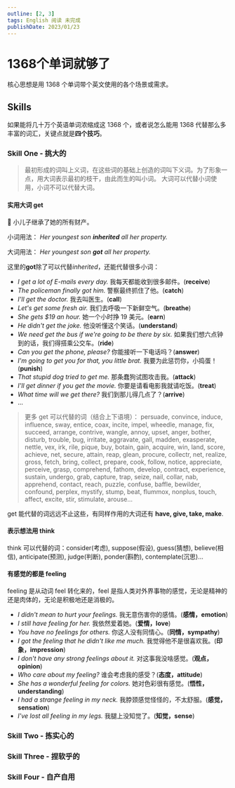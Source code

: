 ```yaml
---
outline: [2, 3]
tags: English 阅读 未完成
publishDate: 2023/01/23
---
```


# 1368个单词就够了
核心思想是用 1368 个单词带个英文使用的各个场景或需求。

## Skills

如果能将几十万个英语单词浓缩成这 1368 个，或者说怎么能用 1368 代替那么多丰富的词汇，关键点就是**四个技巧**。

### Skill One - 挑大的

> 最初形成的词叫上义词，在这些词的基础上创造的词叫下义词。为了形象一点，用大词表示最初的枝干，由此而生的叫小词。
> 大词可以代替小词使用，小词不可以代替大词。

#### 实用大词 get

🌰 小儿子继承了她的所有财产。

小词用法：
_Her youngest son **inherited** all her property._

大词用法：
_Her youngest son **got** all her property._

这里的**got**除了可以代替*inherited*，还能代替很多小词：

- _I get a lot of E-mails every day._ 我每天都能收到很多邮件。(**receive**)
- _The policeman finally got him._ 警察最终抓住了他。(**catch**)
- _I'll get the doctor._ 我去叫医生。(**call**)
- _Let's get some fresh air._ 我们去呼吸一下新鲜空气。(**breathe**)
- _She gets $19 an hour._ 她一个小时挣 19 美元。(**earn**)
- _He didn't get the joke._ 他没听懂这个笑话。(**understand**)
- _We need get the bus if we're going to be there by six._ 如果我们想六点钟到的话，我们得搭乘公交车。(**ride**)
- _Can you get the phone, please?_ 你能接听一下电话吗？(**answer**)
- _I'm going to get you for that, you little brat._ 我要为此惩罚你，小捣蛋！(**punish**)
- _That stupid dog tried to get me._ 那条蠢狗试图攻击我。(**attack**)
- _I'll get dinner if you get the movie._ 你要是请看电影我就请吃饭。(**treat**)
- _What time will we get there?_ 我们到那儿得几点了？(**arrive**)
- ...

> 更多 get 可以代替的词（结合上下语境）：
> persuade, convince, induce, influence, sway, entice, coax, incite, impel, wheedle, manage, fix, succeed, arrange, contrive, wangle, annoy, upset, anger, bother, disturb, trouble, bug, irritate, aggravate, gall, madden, exasperate, nettle, vex, irk, rile, pique, buy, botain, gain, acquire, win, land, score, achieve, net, secure, attain, reap, glean, procure, collectr, net, realize, gross, fetch, bring, collect, prepare, cook, follow, notice, appreciate, perceive, grasp, comprehend, fathom, develop, contract, experience, sustain, undergo, grab, capture, trap, seize, nail, collar, nab, apprehend, contact, reach, puzzle, confuse, baffle, bewilder, confound, perplex, mystify, stump, beat, flummox, nonplus, touch, affect, excite, stir, stimulate, arouse...

get 能代替的词远远不止这些，有同样作用的大词还有 **have, give, take, make**.

#### 表示想法用 think

think 可以代替的词：consider(考虑), suppose(假设), guess(猜想), believe(相信), anticipate(预测), judge(判断), ponder(斟酌), contemplate(沉思)...

#### 有感觉的都是 feeling

feeling 是从动词 feel 转化来的，feel 是指人类对外界事物的感觉，无论是精神的还是肉体的，无论是积极地还是消极的。

- _I didn't mean to hurt your feelings._ 我无意伤害你的感情。(**感情，emotion**)
- _I still have feeling for her._ 我依然爱着她。(**爱情，love**)
- _You have no feelings for others._ 你这人没有同情心。(**同情，sympathy**)
- _I got the feeling that he didn't like me much._ 我觉得他不是很喜欢我。(**印象，impression**)
- _I don't have any strong feelings about it._ 对这事我没啥感觉。(**观点，opinion**)
- _Who care about my feeling?_ 谁会考虑我的感受？(**态度，attitude**)
- _She has a wonderful feeling for colors._ 她对色彩很有感觉。(**悟性，understanding**)
- _I had a strange feeling in my neck._ 我脖颈感觉怪怪的，不太舒服。(**感觉，sensation**)
- _I've lost all feeling in my legs._ 我腿上没知觉了。(**知觉，sense**)

### Skill Two - 拣实心的

### Skill Three - 捏软乎的

### Skill Four - 自产自用

